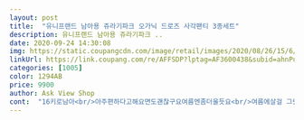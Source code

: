 ```yaml
---
layout: post 
title:  "유니프랜드 남아용 쥬라기파크 오가닉 드로즈 사각팬티 3종세트" 
description: 유니프랜드 남아용 쥬라기파크 ..
date: 2020-09-24 14:30:08 
img: https://static.coupangcdn.com/image/retail/images/2020/08/26/15/6/beeb12f4-2f5a-46e9-8d5e-e8f6f588093f.jpg 
linkUrl: https://link.coupang.com/re/AFFSDP?lptag=AF3600438&subid=ahnPublicAsk&pageKey=2011383174&itemId=3421693760&vendorItemId=71408249863&traceid=V0-113-66029c469bf5a72b 
categories: [1005] 
color: 1294AB 
price: 9900 
author: Ask View Shop 
cont:  "16키로남아<br/>아주편하다고해요면도괜찮구요여름엔좀더울듯요<br/>여름에살걸 그랬어요.<br/> 얇고 탄력좋은 원단재질입니다<br/>" 
---
```

